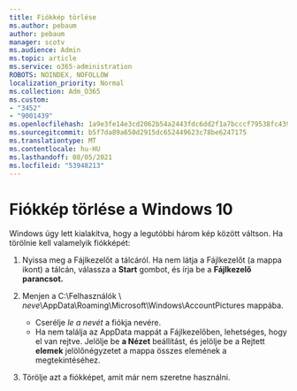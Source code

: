 ```yaml
---
title: Fiókkép törlése
ms.author: pebaum
author: pebaum
manager: scotv
ms.audience: Admin
ms.topic: article
ms.service: o365-administration
ROBOTS: NOINDEX, NOFOLLOW
localization_priority: Normal
ms.collection: Adm_O365
ms.custom:
- "3452"
- "9001439"
ms.openlocfilehash: 1a9e3fe14e3cd2062b54a2443fdc6dd2f1a7bcccf79538fc439295ce43082149
ms.sourcegitcommit: b5f7da89a650d2915dc652449623c78be6247175
ms.translationtype: MT
ms.contentlocale: hu-HU
ms.lasthandoff: 08/05/2021
ms.locfileid: "53948213"
---
```

# <a name="delete-an-account-picture-in-windows-10"></a>Fiókkép törlése a Windows 10

Windows úgy lett kialakítva, hogy a legutóbbi három kép között váltson. Ha törölnie kell valamelyik fiókképét:

1. Nyissa meg a Fájlkezelőt a tálcáról. Ha nem látja a Fájlkezelőt (a mappa ikont) a tálcán, válassza a **Start** gombot, és írja be a **Fájlkezelő parancsot.**

2. Menjen a C:\Felhasználók \\ *neve*\AppData\Roaming\Microsoft\Windows\AccountPictures mappába. 
    - Cserélje *le a nevét* a fiókja nevére.
    - Ha nem találja az AppData mappát a Fájlkezelőben, lehetséges, hogy el van rejtve. Jelölje be **a Nézet** beállítást, és jelölje be a Rejtett **elemek** jelölőnégyzetet a mappa összes elemének a megtekintéséhez.

3. Törölje azt a fiókképet, amit már nem szeretne használni.
 
 